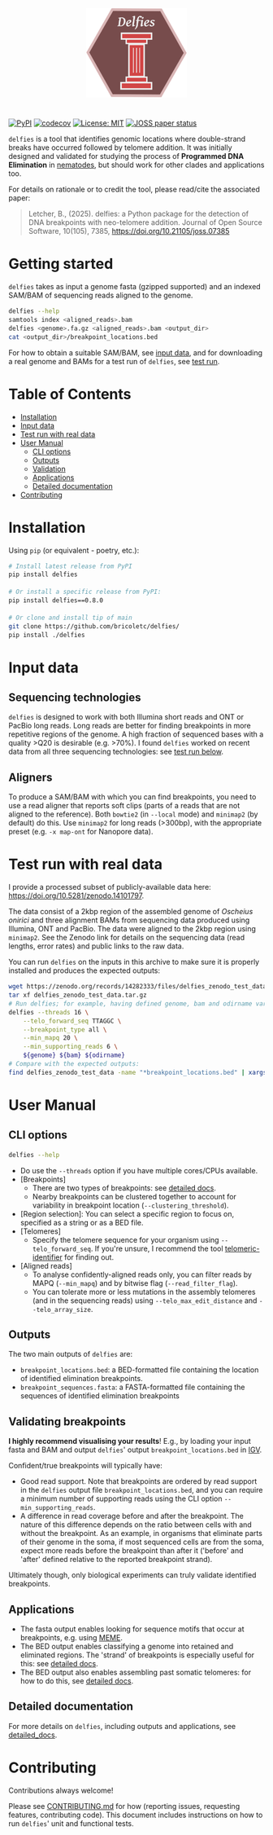 <p align="center">
<img height="175" src="img/delfies_logo.png">
<h1 align="center"></h1>
</p>


[![PyPI](https://img.shields.io/pypi/v/delfies)](https://pypi.org/project/delfies/)
[![codecov](https://codecov.io/github/bricoletc/delfies/graph/badge.svg?token=7GP56CS6NU)](https://codecov.io/github/bricoletc/delfies)
[![License: MIT](https://img.shields.io/badge/License-MIT-green.svg)](https://opensource.org/licenses/MIT)
[![JOSS paper status](https://joss.theoj.org/papers/e9a54b5b34327be54050d6796cf9a31b/status.svg)](https://joss.theoj.org/papers/e9a54b5b34327be54050d6796cf9a31b)

`delfies` is a tool that identifies genomic locations where double-strand
breaks have occurred followed by telomere addition. It was initially designed
and validated for studying the process of **Programmed DNA Elimination** in
[nematodes][Meso_paper], but should work for other clades and applications too.

For details on rationale or to credit the tool, please read/cite the associated paper:
> Letcher, B., (2025). delfies: a Python package for the detection of DNA breakpoints with neo-telomere addition. Journal of Open Source Software, 10(105), 7385, https://doi.org/10.21105/joss.07385

# <a name="started"></a> Getting started

`delfies` takes as input a genome fasta (gzipped supported) and an indexed SAM/BAM of 
sequencing reads aligned to the genome.

```sh
delfies --help
samtools index <aligned_reads>.bam
delfies <genome>.fa.gz <aligned_reads>.bam <output_dir>
cat <output_dir>/breakpoint_locations.bed
```

For how to obtain a suitable SAM/BAM, see [input data](#input_data), and for 
downloading a real genome and BAMs for a test run of `delfies`, see [test run](#test_run).

# Table of Contents

- [Installation](#installation)
- [Input data](#input_data)
- [Test run with real data](#test_run)
- [User Manual](#manual)
    - [CLI options](#CLI)
    - [Outputs](#outputs)
    - [Validation](#validation)
    - [Applications](#applications)
    - [Detailed documentation](#detailed_docs)
- [Contributing](#contributing)

# Installation
Using `pip` (or equivalent - poetry, etc.): 
```sh
# Install latest release from PyPI
pip install delfies

# Or install a specific release from PyPI:
pip install delfies==0.8.0

# Or clone and install tip of main
git clone https://github.com/bricoletc/delfies/
pip install ./delfies
```

# <a name="input_data"></a> Input data

## <a name="seq_tech"></a> Sequencing technologies

`delfies` is designed to work with both Illumina short reads and ONT or PacBio
long reads. Long reads are better for finding breakpoints in more repetitive
regions of the genome. A high fraction of sequenced bases with a quality \>Q20
is desirable (e.g. \>70%). I found `delfies` worked on recent data from all three
sequencing technologies: see [test run below](#test_run).

## Aligners

To produce a SAM/BAM with which you can find breakpoints, you need to use a read
aligner that reports soft clips (parts of a reads that are not aligned to the
reference). Both `bowtie2` (in `--local` mode) and `minimap2` (by default) do this. 
Use `minimap2` for long reads (>300bp), with the appropriate preset (e.g. `-x map-ont` 
for Nanopore data).

# <a name="test_run"></a> Test run with real data

I provide a processed subset of publicly-available data here: 
https://doi.org/10.5281/zenodo.14101797. 

The data consist of a 2kbp region of the assembled genome of *Oscheius onirici*
and three alignment BAMs from sequencing data produced using Illumina, ONT and
PacBio. The data were aligned to the 2kbp region using `minimap2`. See the
Zenodo link for details on the sequencing data (read lengths, error rates) and
public links to the raw data.

You can run `delfies` on the inputs in this archive to make sure it is properly 
installed and produces the expected outputs:

```sh
wget https://zenodo.org/records/14282333/files/delfies_zenodo_test_data.tar.gz
tar xf delfies_zenodo_test_data.tar.gz
# Run delfies; for example, having defined genome, bam and odirname variables:
delfies --threads 16 \
    --telo_forward_seq TTAGGC \
    --breakpoint_type all \
    --min_mapq 20 \
    --min_supporting_reads 6 \
    ${genome} ${bam} ${odirname}
# Compare with the expected outputs:
find delfies_zenodo_test_data -name "*breakpoint_locations.bed" | xargs cat
```

# <a name="manual"></a> User Manual

## <a name="CLI"></a> CLI options

```sh
delfies --help
```

* Do use the `--threads` option if you have multiple cores/CPUs available.
* [Breakpoints]
   * There are two types of breakpoints: see [detailed docs][detailed_docs].
   * Nearby breakpoints can be clustered together to account for variability in breakpoint location (`--clustering_threshold`).
* [Region selection]: You can select a specific region to focus on, specified as a string or as a BED file.
* [Telomeres] 
    * Specify the telomere sequence for your organism using `--telo_forward_seq`. 
      If you're unsure, I recommend the tool [telomeric-identifier](https://github.com/tolkit/telomeric-identifier) for finding out.
* [Aligned reads]
    * To analyse confidently-aligned reads only, you can filter reads by MAPQ (`--min_mapq`) and by bitwise flag (`--read_filter_flag`).
    * You can tolerate more or less mutations in the assembly telomeres (and in the sequencing reads) using `--telo_max_edit_distance` and `--telo_array_size`.

## Outputs

The two main outputs of `delfies` are:

- `breakpoint_locations.bed`: a BED-formatted file containing the location of identified 
   elimination breakpoints. 
- `breakpoint_sequences.fasta`: a FASTA-formatted file containing the sequences 
   of identified elimination breakpoints

## <a name="validation"></a> Validating breakpoints

**I highly recommend visualising your results**! E.g., by loading your input
fasta and BAM and output `delfies`' output `breakpoint_locations.bed` in
[IGV](https://github.com/igvteam/igv).

Confident/true breakpoints will typically have:

- Good read support. Note that breakpoints are ordered by read support in the `delfies` 
  output file `breakpoint_locations.bed`, and you can require a minimum number of 
  supporting reads using the CLI option `--min_supporting_reads`.
- A difference in read coverage before and after the breakpoint. The nature of this 
  difference depends on the ratio between cells with and without the breakpoint. As
  an example, in organisms that eliminate parts of their genome in the soma, if
  most sequenced cells are from the soma, expect more reads before the breakpoint 
  than after it ('before' and 'after' defined relative to the reported breakpoint strand).

Ultimately though, only biological experiments can truly validate identified breakpoints.

## Applications

* The fasta output enables looking for sequence motifs that occur at breakpoints, e.g. using [MEME](https://meme-suite.org/meme/).
* The BED output enables classifying a genome into retained and eliminated regions. 
  The 'strand' of breakpoints is especially useful for this: see [detailed docs][detailed_docs].
* The BED output also enables assembling past somatic telomeres: for how to do this, see [detailed docs][detailed_docs].

## <a name="detailed_docs"></a> Detailed documentation

For more details on `delfies`, including outputs and applications, see [detailed_docs][detailed_docs].

# Contributing

Contributions always welcome! 

Please see [CONTRIBUTING.md](CONTRIBUTING.md) for how (reporting issues, requesting
features, contributing code). This document includes instructions on how to run 
`delfies`' unit and functional tests.

[detailed_docs]: docs/detailed_manual.md
[Meso_paper]: https://doi.org/10.1016/j.cub.2023.07.058
